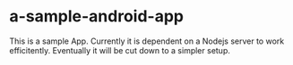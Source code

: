 # a-sample-android-app

This is a sample App. Currently it is dependent on a Nodejs server to work efficitently. Eventually it will be cut down to a simpler setup.
